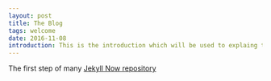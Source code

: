 ```yaml
---
layout: post
title: The Blog
tags: welcome
date: 2016-11-08
introduction: This is the introduction which will be used to explaing the purpose
---
```


The first step of many
[Jekyll Now repository](https://github.com/barryclark/jekyll-now)